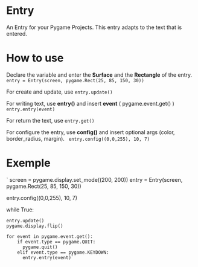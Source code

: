 # Entry
An Entry for your Pygame Projects.
This entry adapts to the text that is entered.

# How to use
Declare the variable and enter the **Surface** and the **Rectangle** of the entry.
`entry = Entry(screen, pygame.Rect(25, 85, 150, 30))`

For create and update, use `entry.update()`

For writing text, use **entry()** and insert **event** ( pygame.event.get() )
`
entry.entry(event)`

For return the text, use `entry.get()`

For configure the entry, use **config()** and insert optional args (color, border_radius, margin).
`
entry.config((0,0,255), 10, 7)`

# Exemple
`
screen = pygame.display.set_mode((200, 200))
entry = Entry(screen, pygame.Rect(25, 85, 150, 30))

entry.config((0,0,255), 10, 7)

while True:

    entry.update()
    pygame.display.flip()

    for event in pygame.event.get():
        if event.type == pygame.QUIT:
          pygame.quit()
        elif event.type == pygame.KEYDOWN:
          entry.entry(event)`
